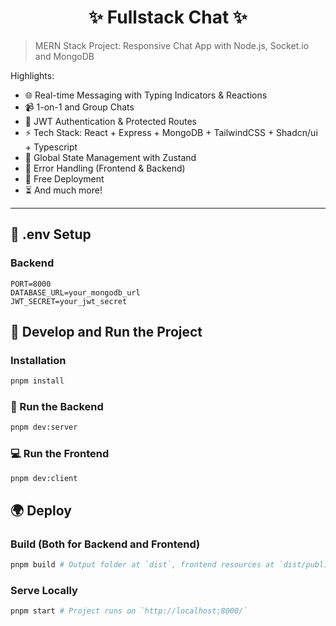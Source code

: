 <h1 align="center">✨ Fullstack Chat ✨</h1>

> MERN Stack Project: Responsive Chat App with Node.js, Socket.io and MongoDB

Highlights:

- 🌐 Real-time Messaging with Typing Indicators & Reactions
- 📹 1-on-1 and Group Chats
- 🔐 JWT Authentication & Protected Routes
- ⚡ Tech Stack: React + Express + MongoDB + TailwindCSS + Shadcn/ui + Typescript
- 🧠 Global State Management with Zustand
- 🚨 Error Handling (Frontend & Backend)
- 🚀 Free Deployment
- ⏳ And much more!

---

## 🧪 .env Setup

### Backend

```
PORT=8000
DATABASE_URL=your_mongodb_url
JWT_SECRET=your_jwt_secret
```

## 🎯 Develop and Run the Project

### Installation

```sh
pnpm install
```

### 🔧 Run the Backend

```sh
pnpm dev:server
```

### 💻 Run the Frontend

```sh
pnpm dev:client
```

## 🌍 Deploy

### Build (Both for Backend and Frontend)

```sh
pnpm build # Output folder at `dist`, frontend resources at `dist/public`
```

### Serve Locally

```sh
pnpm start # Project runs on `http://localhost:8000/`
```
